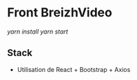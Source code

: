 # Front BreizhVideo

*yarn install*
*yarn start*
## Stack 

* Utilisation de React + Bootstrap + Axios 
 

